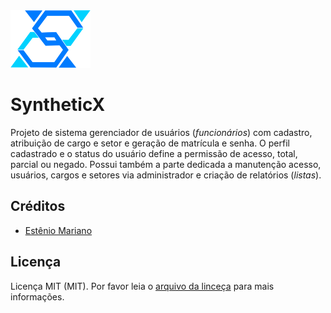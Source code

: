 <img src="public/images/syntheticx.svg" alt="" width="128" height="92"> 

# SyntheticX

Projeto de sistema gerenciador de usuários (_funcionários_) com cadastro, atribuição de cargo e setor e geração de matrícula e senha. O perfil cadastrado e o status do usuário define a permissão de acesso, total, parcial ou negado. Possui também a parte dedicada a manutenção acesso, usuários, cargos e setores via administrador e criação de relatórios (_listas_).

## Créditos

- [Estênio Mariano](https://github.com/emso-exe)

## Licença

Licença MIT (MIT). Por favor leia o [arquivo da linceça](LICENSE.md) para mais informações.